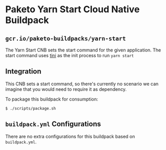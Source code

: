 # Paketo Yarn Start Cloud Native Buildpack

## `gcr.io/paketo-buildpacks/yarn-start`

The Yarn Start CNB sets the start command for the given application. The start
command uses [tini](https://github.com/krallin/tini) as the init process to run
`yarn start`

## Integration

This CNB sets a start command, so there's currently no scenario we can
imagine that you would need to require it as dependency.

To package this buildpack for consumption:
```
$ ./scripts/package.sh
```

## `buildpack.yml` Configurations

There are no extra configurations for this buildpack based on `buildpack.yml`.
